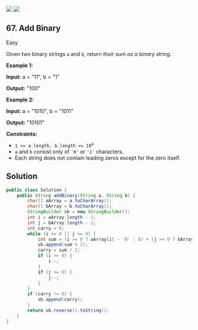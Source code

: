 [![](https://img.shields.io/github/stars/javadev/LeetCode-in-Java?label=Stars&style=flat-square)](https://github.com/javadev/LeetCode-in-Java)
[![](https://img.shields.io/github/forks/javadev/LeetCode-in-Java?label=Fork%20me%20on%20GitHub%20&style=flat-square)](https://github.com/javadev/LeetCode-in-Java/fork)

## 67\. Add Binary

Easy

Given two binary strings `a` and `b`, return _their sum as a binary string_.

**Example 1:**

**Input:** a = "11", b = "1"

**Output:** "100" 

**Example 2:**

**Input:** a = "1010", b = "1011"

**Output:** "10101" 

**Constraints:**

*   <code>1 <= a.length, b.length <= 10<sup>4</sup></code>
*   `a` and `b` consist only of `'0'` or `'1'` characters.
*   Each string does not contain leading zeros except for the zero itself.

## Solution

```java
public class Solution {
    public String addBinary(String a, String b) {
        char[] aArray = a.toCharArray();
        char[] bArray = b.toCharArray();
        StringBuilder sb = new StringBuilder();
        int i = aArray.length - 1;
        int j = bArray.length - 1;
        int carry = 0;
        while (i >= 0 || j >= 0) {
            int sum = (i >= 0 ? aArray[i] - '0' : 0) + (j >= 0 ? bArray[j] - '0' : 0) + carry;
            sb.append(sum % 2);
            carry = sum / 2;
            if (i >= 0) {
                i--;
            }
            if (j >= 0) {
                j--;
            }
        }
        if (carry != 0) {
            sb.append(carry);
        }
        return sb.reverse().toString();
    }
}
```
